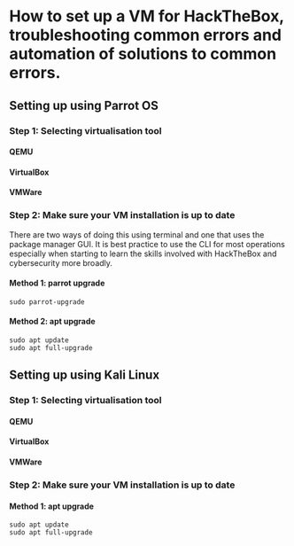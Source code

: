 # How to set up a VM for HackTheBox, troubleshooting common errors and automation of solutions to common errors.

## Setting up using Parrot OS
### Step 1: Selecting virtualisation tool

#### QEMU
#### VirtualBox
#### VMWare

### Step 2: Make sure your VM installation is up to date

There are two ways of doing this using terminal and one that uses the package manager GUI. It is best practice to use the CLI for most operations especially when starting to learn the skills involved with HackTheBox and cybersecurity more broadly.

#### Method 1: parrot upgrade
```
sudo parrot-upgrade
```

#### Method 2: apt upgrade
```
sudo apt update
sudo apt full-upgrade
```

## Setting up using Kali Linux
### Step 1: Selecting virtualisation tool

#### QEMU
#### VirtualBox
#### VMWare

### Step 2: Make sure your VM installation is up to date

#### Method 1: apt upgrade
```
sudo apt update
sudo apt full-upgrade
```
